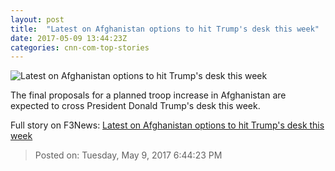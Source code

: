 ```yaml
---
layout: post
title:  "Latest on Afghanistan options to hit Trump's desk this week"
date: 2017-05-09 13:44:23Z
categories: cnn-com-top-stories
---
```


![Latest on Afghanistan options to hit Trump's desk this week](http://i2.cdn.cnn.com/cnnnext/dam/assets/170422182543-01-afghan-military-base-restricted-super-tease.jpg)

The final proposals for a planned troop increase in Afghanistan are expected to cross President Donald Trump's desk this week.


Full story on F3News: [Latest on Afghanistan options to hit Trump's desk this week](http://www.f3nws.com/n/PUtaJB)

> Posted on: Tuesday, May 9, 2017 6:44:23 PM
